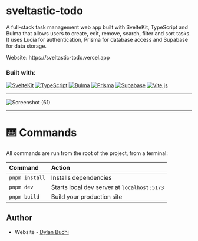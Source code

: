 # sveltastic-todo

A full-stack task management web app built with SvelteKit, TypeScript and Bulma that allows users to create, edit, remove, search, filter and sort tasks. It uses Lucia for authentication, Prisma for database access and Supabase for data storage.

<p align="left">Website: https://sveltastic-todo.vercel.app</p>

### Built with:

[![SvelteKit](https://img.shields.io/badge/SvelteKit-FF3E00?style=for-the-badge&logo=Svelte&logoColor=white)](https://kit.svelte.dev/) [![TypeScript](https://img.shields.io/badge/TypeScript-007ACC?style=for-the-badge&logo=typescript&logoColor=white)](https://www.typescriptlang.org/) [![Bulma](https://img.shields.io/badge/Bulma-00D1B2?style=for-the-badge&logo=Bulma&logoColor=white)](https://bulma.io/) [![Prisma](https://img.shields.io/badge/Prisma-3982CE?style=for-the-badge&logo=Prisma&logoColor=white)](https://prisma.io/) [![Supabase](https://img.shields.io/badge/Supabase-181818?style=for-the-badge&logo=supabase&logoColor=white)](https://supabase.com/) [![Vite.js](https://img.shields.io/badge/Vite-B73BFE?style=for-the-badge&logo=vite&logoColor=FFD62E)](https://vitejs.dev/)

---

![Screenshot (61)](https://github.com/dylanbuchi/sveltastic-todo/assets/52018183/1e27dc3c-2275-4402-9ce9-4c46a6ea41d8)

---

# ⌨️ Commands

All commands are run from the root of the project, from a terminal:

| Command        | Action                                      |
| :------------- | :------------------------------------------ |
| `pnpm install` | Installs dependencies                       |
| `pnpm dev`     | Starts local dev server at `localhost:5173` |
| `pnpm build`   | Build your production site                  |

## Author

- Website - [Dylan Buchi](https://dylanbuchi.com/)
